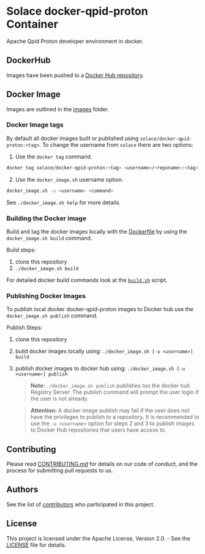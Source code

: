 # Solace docker-qpid-proton Container
Apache Qpid Proton developer environment in docker.

## DockerHub

Images have been pushed to a [Docker Hub repository](https://hub.docker.com/r/solace/docker-qpid-proton/). 

## Docker Image

Images are outlined in the [images](images) folder.

### Docker Image tags

By default all docker images built or published using `solace/docker-qpid-proton:<tag>`. To change the username from `solace` there are two options:
1. Use the `docker tag` command. 
```sh
docker tag solace/docker-qpid-proton:<tag> <username>/<reponame>:<tag>
```
2. Use the `docker_image.sh` username option. 
```sh
docker_image.sh -u <username> <command>
``` 
See `./docker_image.sh help` for more details.

### Building the Docker image

Build and tag the docker images locally with the [Dockerfile](images/Dockerfile) by using the `docker_image.sh build` command. 

Build steps:
1. clone this repository
1. ```./docker_image.sh build ```

For detailed docker build commands look at the [`build.sh`](scripts/build.sh) script.

### Publishing Docker Images

To publish local docker docker-qpid-proton images to Docker hub use the `docker_image.sh publish` command.

Publish Steps:
1. clone this repository
2. build docker images locally using: `./docker_image.sh [-u <username>] build`
3. publish docker images to docker hub using: `./docker_image.sh [-u <username>] publish`
    > **Note:** `./docker_image.sh publish` publishes too the docker hub Registry Server. The publish command will prompt the user login if the user is not already. 

    > **Attention:**  A docker image publish may fail if the user does not have the privileges to publish to a repository. It is recommended to use the `-u <username>` option for steps 2 and 3 to publish images to Docker Hub repositories that users have access to.

## Contributing

Please read [CONTRIBUTING.md](CONTRIBUTING.md) for details on our code of conduct, and the process for submitting pull requests to us.

## Authors

See the list of [contributors](https://github.com/cjwmorgan-sol-sys/docker-qpid-proton/graphs/contributors) who participated in this project.

## License

This project is licensed under the Apache License, Version 2.0. - See the [LICENSE](LICENSE) file for details.
